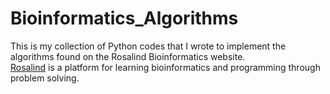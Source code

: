 # Bioinformatics_Algorithms
This is my collection of Python codes that I wrote to implement the algorithms found on the Rosalind Bioinformatics website.  
[Rosalind](http://rosalind.info/problems/list-view/?location=bioinformatics-textbook-track "Rosalind") is a platform for learning bioinformatics and programming through problem solving. 

